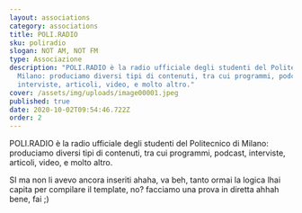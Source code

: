 ```yaml
---
layout: associations
category: associations
title: POLI.RADIO
sku: poliradio
slogan: NOT AM, NOT FM
type: Associazione
description: "POLI.RADIO è la radio ufficiale degli studenti del Politecnico di
  Milano: produciamo diversi tipi di contenuti, tra cui programmi, podcast,
  interviste, articoli, video, e molto altro."
cover: /assets/img/uploads/image00001.jpeg
published: true
date: 2020-10-02T09:54:46.722Z
order: 2
---
```

POLI.RADIO è la radio ufficiale degli studenti del Politecnico di Milano: produciamo diversi tipi di contenuti, tra cui programmi, podcast, interviste, articoli, video, e molto altro.



SI ma non li avevo ancora inseriti ahaha, va beh, tanto ormai la logica lhai capita per compilare il template, no? facciamo una prova in diretta ahhah bene, fai ;)